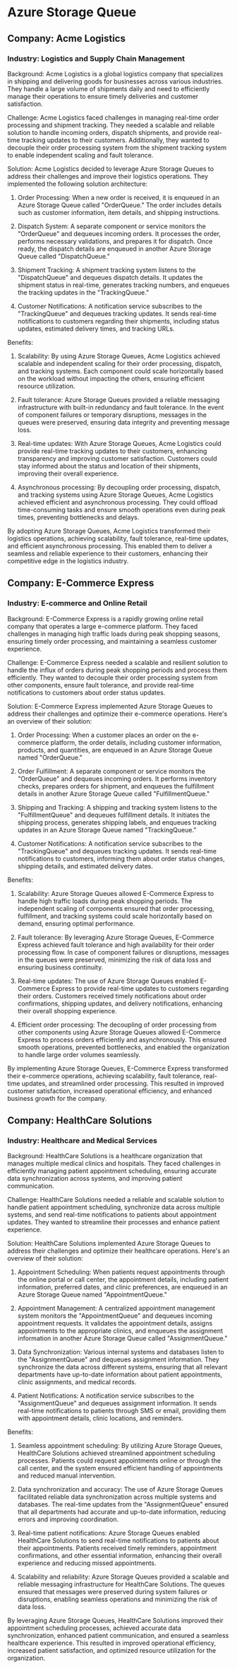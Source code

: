 # Azure Storage Queue

## Company: Acme Logistics
### Industry: Logistics and Supply Chain Management

Background: Acme Logistics is a global logistics company that specializes in shipping and delivering goods for businesses across various industries. They handle a large volume of shipments daily and need to efficiently manage their operations to ensure timely deliveries and customer satisfaction.

Challenge: Acme Logistics faced challenges in managing real-time order processing and shipment tracking. They needed a scalable and reliable solution to handle incoming orders, dispatch shipments, and provide real-time tracking updates to their customers. Additionally, they wanted to decouple their order processing system from the shipment tracking system to enable independent scaling and fault tolerance.

Solution: Acme Logistics decided to leverage Azure Storage Queues to address their challenges and improve their logistics operations. They implemented the following solution architecture:

1. Order Processing: When a new order is received, it is enqueued in an Azure Storage Queue called "OrderQueue." The order includes details such as customer information, item details, and shipping instructions.

2. Dispatch System: A separate component or service monitors the "OrderQueue" and dequeues incoming orders. It processes the order, performs necessary validations, and prepares it for dispatch. Once ready, the dispatch details are enqueued in another Azure Storage Queue called "DispatchQueue."

3. Shipment Tracking: A shipment tracking system listens to the "DispatchQueue" and dequeues dispatch details. It updates the shipment status in real-time, generates tracking numbers, and enqueues the tracking updates in the "TrackingQueue."

4. Customer Notifications: A notification service subscribes to the "TrackingQueue" and dequeues tracking updates. It sends real-time notifications to customers regarding their shipments, including status updates, estimated delivery times, and tracking URLs.

Benefits:

1. Scalability: By using Azure Storage Queues, Acme Logistics achieved scalable and independent scaling for their order processing, dispatch, and tracking systems. Each component could scale horizontally based on the workload without impacting the others, ensuring efficient resource utilization.

2. Fault tolerance: Azure Storage Queues provided a reliable messaging infrastructure with built-in redundancy and fault tolerance. In the event of component failures or temporary disruptions, messages in the queues were preserved, ensuring data integrity and preventing message loss.

3. Real-time updates: With Azure Storage Queues, Acme Logistics could provide real-time tracking updates to their customers, enhancing transparency and improving customer satisfaction. Customers could stay informed about the status and location of their shipments, improving their overall experience.

4. Asynchronous processing: By decoupling order processing, dispatch, and tracking systems using Azure Storage Queues, Acme Logistics achieved efficient and asynchronous processing. They could offload time-consuming tasks and ensure smooth operations even during peak times, preventing bottlenecks and delays.

By adopting Azure Storage Queues, Acme Logistics transformed their logistics operations, achieving scalability, fault tolerance, real-time updates, and efficient asynchronous processing. This enabled them to deliver a seamless and reliable experience to their customers, enhancing their competitive edge in the logistics industry.

## Company: E-Commerce Express
### Industry: E-commerce and Online Retail

Background: E-Commerce Express is a rapidly growing online retail company that operates a large e-commerce platform. They faced challenges in managing high traffic loads during peak shopping seasons, ensuring timely order processing, and maintaining a seamless customer experience.

Challenge: E-Commerce Express needed a scalable and resilient solution to handle the influx of orders during peak shopping periods and process them efficiently. They wanted to decouple their order processing system from other components, ensure fault tolerance, and provide real-time notifications to customers about order status updates.

Solution: E-Commerce Express implemented Azure Storage Queues to address their challenges and optimize their e-commerce operations. Here's an overview of their solution:

1. Order Processing: When a customer places an order on the e-commerce platform, the order details, including customer information, products, and quantities, are enqueued in an Azure Storage Queue named "OrderQueue."

2. Order Fulfillment: A separate component or service monitors the "OrderQueue" and dequeues incoming orders. It performs inventory checks, prepares orders for shipment, and enqueues the fulfillment details in another Azure Storage Queue called "FulfillmentQueue."

3. Shipping and Tracking: A shipping and tracking system listens to the "FulfillmentQueue" and dequeues fulfillment details. It initiates the shipping process, generates shipping labels, and enqueues tracking updates in an Azure Storage Queue named "TrackingQueue."

4. Customer Notifications: A notification service subscribes to the "TrackingQueue" and dequeues tracking updates. It sends real-time notifications to customers, informing them about order status changes, shipping details, and estimated delivery dates.

Benefits:

1. Scalability: Azure Storage Queues allowed E-Commerce Express to handle high traffic loads during peak shopping periods. The independent scaling of components ensured that order processing, fulfillment, and tracking systems could scale horizontally based on demand, ensuring optimal performance.

2. Fault tolerance: By leveraging Azure Storage Queues, E-Commerce Express achieved fault tolerance and high availability for their order processing flow. In case of component failures or disruptions, messages in the queues were preserved, minimizing the risk of data loss and ensuring business continuity.

3. Real-time updates: The use of Azure Storage Queues enabled E-Commerce Express to provide real-time updates to customers regarding their orders. Customers received timely notifications about order confirmations, shipping updates, and delivery notifications, enhancing their overall shopping experience.

4. Efficient order processing: The decoupling of order processing from other components using Azure Storage Queues allowed E-Commerce Express to process orders efficiently and asynchronously. This ensured smooth operations, prevented bottlenecks, and enabled the organization to handle large order volumes seamlessly.

By implementing Azure Storage Queues, E-Commerce Express transformed their e-commerce operations, achieving scalability, fault tolerance, real-time updates, and streamlined order processing. This resulted in improved customer satisfaction, increased operational efficiency, and enhanced business growth for the company.

## Company: HealthCare Solutions
### Industry: Healthcare and Medical Services

Background: HealthCare Solutions is a healthcare organization that manages multiple medical clinics and hospitals. They faced challenges in efficiently managing patient appointment scheduling, ensuring accurate data synchronization across systems, and improving patient communication.

Challenge: HealthCare Solutions needed a reliable and scalable solution to handle patient appointment scheduling, synchronize data across multiple systems, and send real-time notifications to patients about appointment updates. They wanted to streamline their processes and enhance patient experience.

Solution: HealthCare Solutions implemented Azure Storage Queues to address their challenges and optimize their healthcare operations. Here's an overview of their solution:

1. Appointment Scheduling: When patients request appointments through the online portal or call center, the appointment details, including patient information, preferred dates, and clinic preferences, are enqueued in an Azure Storage Queue named "AppointmentQueue."

2. Appointment Management: A centralized appointment management system monitors the "AppointmentQueue" and dequeues incoming appointment requests. It validates the appointment details, assigns appointments to the appropriate clinics, and enqueues the assignment information in another Azure Storage Queue called "AssignmentQueue."

3. Data Synchronization: Various internal systems and databases listen to the "AssignmentQueue" and dequeues assignment information. They synchronize the data across different systems, ensuring that all relevant departments have up-to-date information about patient appointments, clinic assignments, and medical records.

4. Patient Notifications: A notification service subscribes to the "AssignmentQueue" and dequeues assignment information. It sends real-time notifications to patients through SMS or email, providing them with appointment details, clinic locations, and reminders.

Benefits:

1. Seamless appointment scheduling: By utilizing Azure Storage Queues, HealthCare Solutions achieved streamlined appointment scheduling processes. Patients could request appointments online or through the call center, and the system ensured efficient handling of appointments and reduced manual intervention.

2. Data synchronization and accuracy: The use of Azure Storage Queues facilitated reliable data synchronization across multiple systems and databases. The real-time updates from the "AssignmentQueue" ensured that all departments had accurate and up-to-date information, reducing errors and improving coordination.

3. Real-time patient notifications: Azure Storage Queues enabled HealthCare Solutions to send real-time notifications to patients about their appointments. Patients received timely reminders, appointment confirmations, and other essential information, enhancing their overall experience and reducing missed appointments.

4. Scalability and reliability: Azure Storage Queues provided a scalable and reliable messaging infrastructure for HealthCare Solutions. The queues ensured that messages were preserved during system failures or disruptions, enabling seamless operations and minimizing the risk of data loss.

By leveraging Azure Storage Queues, HealthCare Solutions improved their appointment scheduling processes, achieved accurate data synchronization, enhanced patient communication, and ensured a seamless healthcare experience. This resulted in improved operational efficiency, increased patient satisfaction, and optimized resource utilization for the organization.